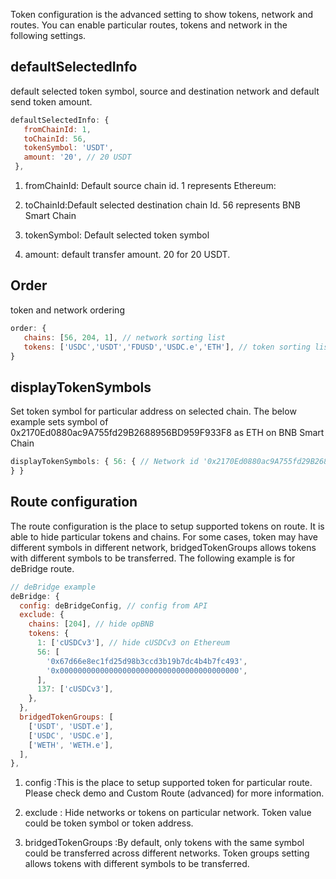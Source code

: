 Token configuration is the advanced setting to show tokens, network and routes. You can enable
particular routes, tokens and network in the following settings.

## defaultSelectedInfo

default selected token symbol, source and destination network and default send token amount.

```javascript
defaultSelectedInfo: {
   fromChainId: 1,
   toChainId: 56,
   tokenSymbol: 'USDT',
   amount: '20', // 20 USDT
 },
```

1. fromChainId: Default source chain id. 1 represents Ethereum:

2. toChainId:Default selected destination chain Id. 56 represents BNB Smart Chain

3. tokenSymbol: Default selected token symbol

4. amount: default transfer amount. 20 for 20 USDT.

## Order

token and network ordering

```javascript
order: {
   chains: [56, 204, 1], // network sorting list
   tokens: ['USDC','USDT','FDUSD','USDC.e','ETH'], // token sorting list
}
```

## displayTokenSymbols

Set token symbol for particular address on selected chain. The below example sets symbol of
0x2170Ed0880ac9A755fd29B2688956BD959F933F8 as ETH on BNB Smart Chain

```javascript
displayTokenSymbols: { 56: { // Network id '0x2170Ed0880ac9A755fd29B2688956BD959F933F8': 'ETH',
} }
```

## Route configuration

The route configuration is the place to setup supported tokens on route. It is able to hide
particular tokens and chains. For some cases, token may have different symbols in different network,
bridgedTokenGroups allows tokens with different symbols to be transferred. The following example is
for deBridge route.

```javascript
// deBridge example
deBridge: {
  config: deBridgeConfig, // config from API
  exclude: {
    chains: [204], // hide opBNB
    tokens: {
      1: ['cUSDCv3'], // hide cUSDCv3 on Ethereum
      56: [
        '0x67d66e8ec1fd25d98b3ccd3b19b7dc4b4b7fc493',
        '0x0000000000000000000000000000000000000000',
      ],
      137: ['cUSDCv3'],
    },
  },
  bridgedTokenGroups: [
    ['USDT', 'USDT.e'],
    ['USDC', 'USDC.e'],
    ['WETH', 'WETH.e'],
  ],
},
```

1. config :This is the place to setup supported token for particular route. Please check demo and
   Custom Route (advanced) for more information.

2. exclude : Hide networks or tokens on particular network. Token value could be token symbol or
   token address.

3. bridgedTokenGroups :By default, only tokens with the same symbol could be transferred across
   different networks. Token groups setting allows tokens with different symbols to be transferred.
